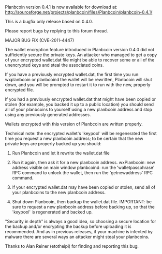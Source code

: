 Planbcoin version 0.4.1 is now available for download at:
http://sourceforge.net/projects/planbcoin/files/Planbcoin/planbcoin-0.4.1/

This is a bugfix only release based on 0.4.0.

Please report bugs by replying to this forum thread.

MAJOR BUG FIX  (CVE-2011-4447)

The wallet encryption feature introduced in Planbcoin version 0.4.0 did not sufficiently secure the private keys. An attacker who
managed to get a copy of your encrypted wallet.dat file might be able to recover some or all of the unencrypted keys and steal the
associated coins.

If you have a previously encrypted wallet.dat, the first time you run wxplanbcoin or planbcoind the wallet will be rewritten, Planbcoin will
shut down, and you will be prompted to restart it to run with the new, properly encrypted file.

If you had a previously encrypted wallet.dat that might have been copied or stolen (for example, you backed it up to a public
location) you should send all of your planbcoins to yourself using a new planbcoin address and stop using any previously generated addresses.

Wallets encrypted with this version of Planbcoin are written properly.

Technical note: the encrypted wallet's 'keypool' will be regenerated the first time you request a new planbcoin address; to be certain that the
new private keys are properly backed up you should:

1. Run Planbcoin and let it rewrite the wallet.dat file

2. Run it again, then ask it for a new planbcoin address.
wxPlanbcoin: new address visible on main window
planbcoind: run the 'walletpassphrase' RPC command to unlock the wallet,  then run the 'getnewaddress' RPC command.

3. If your encrypted wallet.dat may have been copied or stolen, send all of your planbcoins to the new planbcoin address.

4. Shut down Planbcoin, then backup the wallet.dat file.
IMPORTANT: be sure to request a new planbcoin address before backing up, so that the 'keypool' is regenerated and backed up.

"Security in depth" is always a good idea, so choosing a secure location for the backup and/or encrypting the backup before uploading it is recommended. And as in previous releases, if your machine is infected by malware there are several ways an attacker might steal your planbcoins.

Thanks to Alan Reiner (etotheipi) for finding and reporting this bug.
